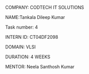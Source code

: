COMPANY: CODTECH IT SOLUTIONS

NAME:Tankala Dileep Kumar

Task number: 4

INTERN ID: CT04DF2098

DOMAIN: VLSI

DURATION: 4 WEEKS

MENTOR: Neela Santhosh Kumar

